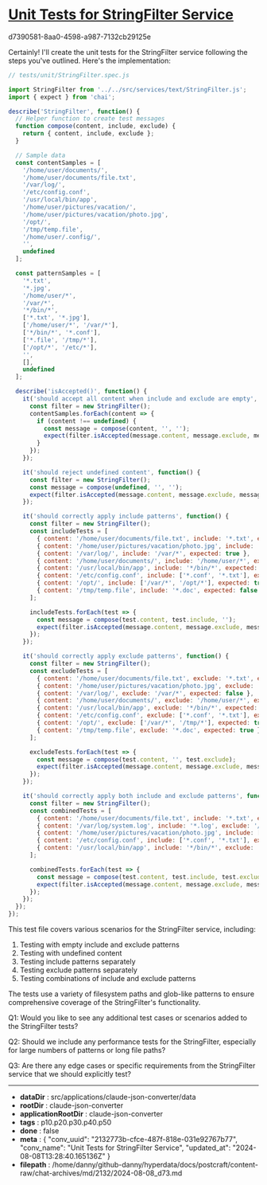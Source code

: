 # [Unit Tests for StringFilter Service](https://claude.ai/chat/2132773b-cfce-487f-818e-031e92767b77)

d7390581-8aa0-4598-a987-7132cb29125e

 Certainly! I'll create the unit tests for the StringFilter service following the steps you've outlined. Here's the implementation:

```javascript
// tests/unit/StringFilter.spec.js

import StringFilter from '../../src/services/text/StringFilter.js';
import { expect } from 'chai';

describe('StringFilter', function() {
  // Helper function to create test messages
  function compose(content, include, exclude) {
    return { content, include, exclude };
  }

  // Sample data
  const contentSamples = [
    '/home/user/documents/',
    '/home/user/documents/file.txt',
    '/var/log/',
    '/etc/config.conf',
    '/usr/local/bin/app',
    '/home/user/pictures/vacation/',
    '/home/user/pictures/vacation/photo.jpg',
    '/opt/',
    '/tmp/temp.file',
    '/home/user/.config/',
    '',
    undefined
  ];

  const patternSamples = [
    '*.txt',
    '*.jpg',
    '/home/user/*',
    '/var/*',
    '*/bin/*',
    ['*.txt', '*.jpg'],
    ['/home/user/*', '/var/*'],
    ['*/bin/*', '*.conf'],
    ['*.file', '/tmp/*'],
    ['/opt/*', '/etc/*'],
    '',
    [],
    undefined
  ];

  describe('isAccepted()', function() {
    it('should accept all content when include and exclude are empty', function() {
      const filter = new StringFilter();
      contentSamples.forEach(content => {
        if (content !== undefined) {
          const message = compose(content, '', '');
          expect(filter.isAccepted(message.content, message.exclude, message.include)).to.be.true;
        }
      });
    });

    it('should reject undefined content', function() {
      const filter = new StringFilter();
      const message = compose(undefined, '', '');
      expect(filter.isAccepted(message.content, message.exclude, message.include)).to.be.false;
    });

    it('should correctly apply include patterns', function() {
      const filter = new StringFilter();
      const includeTests = [
        { content: '/home/user/documents/file.txt', include: '*.txt', expected: true },
        { content: '/home/user/pictures/vacation/photo.jpg', include: '*.jpg', expected: true },
        { content: '/var/log/', include: '/var/*', expected: true },
        { content: '/home/user/documents/', include: '/home/user/*', expected: true },
        { content: '/usr/local/bin/app', include: '*/bin/*', expected: true },
        { content: '/etc/config.conf', include: ['*.conf', '*.txt'], expected: true },
        { content: '/opt/', include: ['/var/*', '/opt/*'], expected: true },
        { content: '/tmp/temp.file', include: '*.doc', expected: false }
      ];

      includeTests.forEach(test => {
        const message = compose(test.content, test.include, '');
        expect(filter.isAccepted(message.content, message.exclude, message.include)).to.equal(test.expected);
      });
    });

    it('should correctly apply exclude patterns', function() {
      const filter = new StringFilter();
      const excludeTests = [
        { content: '/home/user/documents/file.txt', exclude: '*.txt', expected: false },
        { content: '/home/user/pictures/vacation/photo.jpg', exclude: '*.jpg', expected: false },
        { content: '/var/log/', exclude: '/var/*', expected: false },
        { content: '/home/user/documents/', exclude: '/home/user/*', expected: false },
        { content: '/usr/local/bin/app', exclude: '*/bin/*', expected: false },
        { content: '/etc/config.conf', exclude: ['*.conf', '*.txt'], expected: false },
        { content: '/opt/', exclude: ['/var/*', '/tmp/*'], expected: true },
        { content: '/tmp/temp.file', exclude: '*.doc', expected: true }
      ];

      excludeTests.forEach(test => {
        const message = compose(test.content, '', test.exclude);
        expect(filter.isAccepted(message.content, message.exclude, message.include)).to.equal(test.expected);
      });
    });

    it('should correctly apply both include and exclude patterns', function() {
      const filter = new StringFilter();
      const combinedTests = [
        { content: '/home/user/documents/file.txt', include: '*.txt', exclude: '/var/*', expected: true },
        { content: '/var/log/system.log', include: '*.log', exclude: '/var/*', expected: false },
        { content: '/home/user/pictures/vacation/photo.jpg', include: ['/home/user/*', '*.jpg'], exclude: '*.png', expected: true },
        { content: '/etc/config.conf', include: ['*.conf', '*.txt'], exclude: ['/home/*', '/var/*'], expected: true },
        { content: '/usr/local/bin/app', include: '*/bin/*', exclude: '*/local/*', expected: false }
      ];

      combinedTests.forEach(test => {
        const message = compose(test.content, test.include, test.exclude);
        expect(filter.isAccepted(message.content, message.exclude, message.include)).to.equal(test.expected);
      });
    });
  });
});
```

This test file covers various scenarios for the StringFilter service, including:
1. Testing with empty include and exclude patterns
2. Testing with undefined content
3. Testing include patterns separately
4. Testing exclude patterns separately
5. Testing combinations of include and exclude patterns

The tests use a variety of filesystem paths and glob-like patterns to ensure comprehensive coverage of the StringFilter's functionality.

Q1: Would you like to see any additional test cases or scenarios added to the StringFilter tests?

Q2: Should we include any performance tests for the StringFilter, especially for large numbers of patterns or long file paths?

Q3: Are there any edge cases or specific requirements from the StringFilter service that we should explicitly test?

---

* **dataDir** : src/applications/claude-json-converter/data
* **rootDir** : claude-json-converter
* **applicationRootDir** : claude-json-converter
* **tags** : p10.p20.p30.p40.p50
* **done** : false
* **meta** : {
  "conv_uuid": "2132773b-cfce-487f-818e-031e92767b77",
  "conv_name": "Unit Tests for StringFilter Service",
  "updated_at": "2024-08-08T13:28:40.165136Z"
}
* **filepath** : /home/danny/github-danny/hyperdata/docs/postcraft/content-raw/chat-archives/md/2132/2024-08-08_d73.md